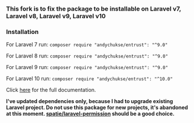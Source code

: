 ### This fork is to fix the package to be installable on Laravel v7, Laravel v8, Laravel v9, Laravel v10

### Installation

For Laravel 7 run:
`composer require "andychukse/entrust": "^9.0"`

For Laravel 8 run:
`composer require "andychukse/entrust": "^9.0"`

For Laravel 9 run:
`composer require "andychukse/entrust": "^9.0"`

For Laravel 10 run:
`composer require "andychukse/entrust": "^10.0"`

Click [here](https://github.com/Zizaco/entrust/blob/master/README.md) for the full documentation.

**I've updated dependencies only, because I had to upgrade existing Laravel project. Do not use this package for new projects, it's abandoned at this moment. [spatie/laravel-permission](https://github.com/spatie/laravel-permission) should be a good choice.**